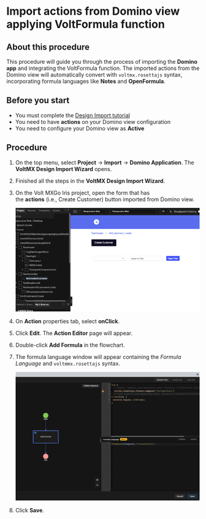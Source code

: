 # Import actions from Domino view applying VoltFormula function

## About this procedure

This procedure will guide you through the process of importing the **Domino app** and integrating the VoltFormula function. The imported actions from the Domino view will automatically convert with `voltmx.rosettajs` syntax, incorporating formula languages like **Notes** and **OpenFormula**.

## Before you start

- You must complete the [Design Import tutorial](../tutorials/designimport.md)
- You need to have **actions** on your Domino view configuration 
- You need to configure your Domino view as **Active**

## Procedure

1. On the top menu, select **Project** &rarr; **Import** &rarr; **Domino Application**. The **VoltMX Design Import Wizard** opens.
2. Finished all the steps in the **VoltMX Design Import Wizard**.
3. On the Volt MXGo Iris project, open the form that has the **actions** (i.e., Create Customer) button imported from Domino view.

    ![](../assets/images/dibutton.png)

4. On **Action** properties tab, select **onClick**.
5. Click **Edit**. The **Action Editor** page will appear.
6. Double-click **Add Formula** in the flowchart.
7. The formula language window will appear containing the *Formula Language* and `voltmmx.rosettajs` syntax.

    ![](../assets/images/divoltformula.png) 

8. Click **Save**.

